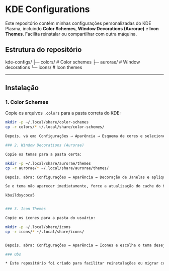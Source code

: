 # KDE Configurations

Este repositório contém minhas configurações personalizadas do KDE Plasma, incluindo **Color Schemes**, **Window Decorations (Aurorae)** e **Icon Themes**. Facilita reinstalar ou compartilhar com outra máquina.

## Estrutura do repositório

kde-configs/
├─ colors/ # Color schemes
├─ aurorae/ # Window decorations
└─ icons/ # Icon themes


---

## Instalação

### 1. Color Schemes

Copie os arquivos `.colors` para a pasta correta do KDE:

```bash
mkdir -p ~/.local/share/color-schemes
cp -r colors/* ~/.local/share/color-schemes/

Depois, vá em: Configurações → Aparência → Esquema de cores e selecione o que quiser.

### 2. Window Decorations (Aurorae)

Copie os temas para a pasta certa:

mkdir -p ~/.local/share/aurorae/themes
cp -r aurorae/* ~/.local/share/aurorae/themes/

Depois, abra: Configurações → Aparência → Decoração de Janelas e aplique o tema desejado.

Se o tema não aparecer imediatamente, force a atualização do cache do KDE:

kbuildsycoca5


### 3. Icon Themes

Copie os ícones para a pasta do usuário:

mkdir -p ~/.local/share/icons
cp -r icons/* ~/.local/share/icons/


Depois, abra: Configurações → Aparência → Ícones e escolha o tema desejado.

### Obs

* Este repositório foi criado para facilitar reinstalações ou migrar configurações para outra máquina.


